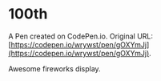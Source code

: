# 100th

A Pen created on CodePen.io. Original URL: [https://codepen.io/wrywst/pen/gOXYmJj](https://codepen.io/wrywst/pen/gOXYmJj).

Awesome fireworks display.
